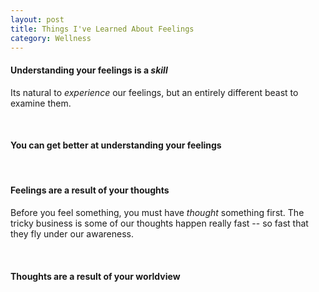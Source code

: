 ```yaml
---
layout: post
title: Things I've Learned About Feelings
category: Wellness
---
```


#### Understanding your feelings is a _skill_
Its natural to _experience_ our feelings, but an entirely different beast to examine them.

<br />

#### You can get better at understanding your feelings


<br />

#### Feelings are a result of your thoughts
Before you feel something, you must have _thought_ something first.  The tricky business is some of our thoughts happen really fast -- so fast that they fly under our awareness.


<br />

#### Thoughts are a result of your worldview
